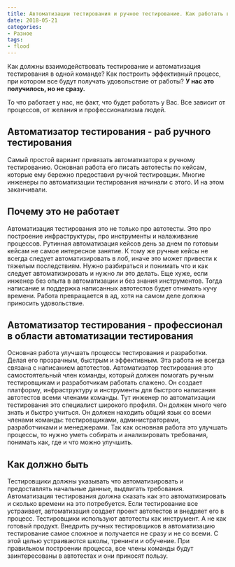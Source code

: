 ```yaml
---
title: Автоматизации тестирования и ручное тестирование. Как работать вместе
date: 2018-05-21
categories:
- Разное
tags:
- flood
---
```

Как должны взаимодействовать тестирование и автоматизация тестирования в одной команде? Как построить эффективный процесс, при котором все будут получать удовольствие от работы? **У нас это получилось, но не сразу.**

То что работает у нас, не факт, что будет работать у Вас. Все зависит от процессов, от желания и профессионализма людей.

## Автоматизатор тестирования - раб ручного тестирования
Самый простой вариант привязать автоматизатора к ручному тестированию. 
Основная работа его писать автотесты по кейсам, которые ему бережно предоставил ручной тестировщик. Многие инженеры по автоматизации тестирования начинали с этого. И на этом заканчивали.

## Почему это не работает
Автоматизация тестирования это не только про автотесты. Это про построение инфраструктуры, про инструменты и налаживание процессов.
Рутинная автоматизация кейсов день за днем по готовым кейсам не самое интересное занятие. К тому же ручные кейсы не всегда следует автоматизировать в лоб, иначе это может привести к тяжелым последствиям. Нужно разбираться и понимать что и как следует автоматизировать и нужно ли это делать.
Еще хуже, если инженер без опыта в автоматизации и без знания инструментов. Тогда написание и поддержка написанных автотестов будет отнимать кучу времени. Работа превращается в ад, хотя на самом деле должна приносить удовольствие.

## Автоматизатор тестирования - профессионал в области автоматизации тестирования
Основная работа улучшать процессы тестирования и разработки. Делая его прозрачным, быстрым и эффективным. Эта работа не всегда связана с написанием автотестов. 
Автоматизатор тестирования это самостоятельный член команды, который должен помогать ручным тестировщикам и разработчикам работать слажено. Он создает платформу, инфраструктуру и инструменты для быстрого написания автотестов всеми членами команды.
 Тут инженер по автоматизации тестирования это специалист широкого профиля. Он должен много чего знать и быстро учиться. Он должен находить общий язык со всеми членами команды: тестировщиками, администраторами, разработчиками и менеджерами. Так как основная работа это улучшать процессы, то нужно уметь собирать и анализировать требования, понимать как, где и что можно улучшить. 

## Как должно быть
Тестировщики должны указывать что автоматизировать и предоставлять начальные данные, выдвигать требования. Автоматизация тестирования должна сказать как это автоматизировать и сколько времени на это потребуется. Если тестирование все устраивает, автоматизация создает проект автотестов и внедряет его в процесс.
Тестировщики используют автотесты как инструмент. А не как готовый продукт. Внедрить ручных тестировщиков в автоматизацию тестирование самое сложное и получается не сразу и не со всеми. С этой целью устраиваются школы, тренинги и обучение. При правильном построении процесса, все члены команды будут заинтересованы в автотестах и они приносят пользу.




 



